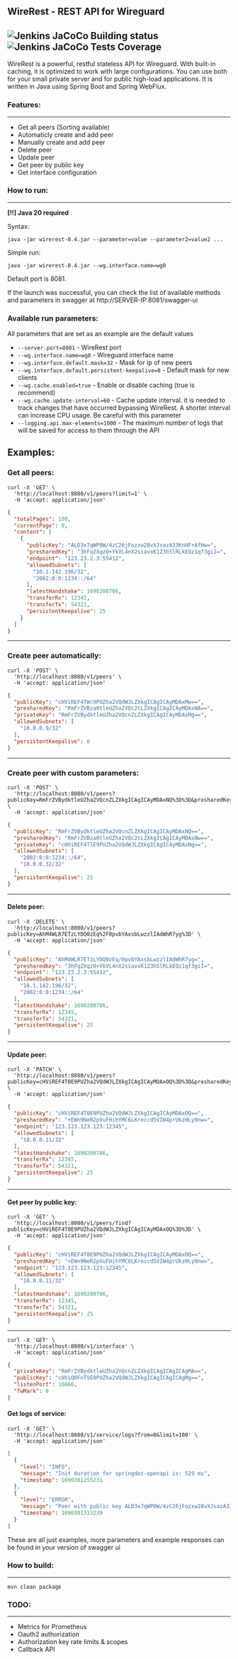 ## WireRest - REST API for Wireguard
![Jenkins JaCoCo Building status](https://img.shields.io/jenkins/build?jobUrl=http%3A%2F%2Fs2.fokidoki.su%2Fjob%2Fwg_controller_master&style=flat-square&t=1)
![Jenkins JaCoCo Tests Coverage](https://img.shields.io/jenkins/coverage/apiv4?jobUrl=http%3A%2F%2Fs2.fokidoki.su%2Fjob%2Fwg_controller_master&style=flat-square)
---
WireRest is a powerful, restful stateless API for Wireguard. With built-in caching, it is optimized to work with large configurations. You can use both for your small private server and for public high-load applications. It is written in Java using Spring Boot and Spring WebFlux.

### Features:

--- 

- Get all peers (Sorting available)
- Automaticly create and add peer
- Manually create and add peer
- Delete peer
- Update peer
- Get peer by public key
- Get interface configuration

### How to run:

---
**[!!] Java 20 required**

Syntax:
```shell
java -jar wirerest-0.4.jar --parameter=value --parameter2=value2 ...
```
Simple run:
```shell
java -jar wirerest-0.4.jar --wg.interface.name=wg0
```
Default port is 8081.

If the launch was successful, you can check the list of available methods and parameters in swagger at http://SERVER-IP:8081/swagger-ui


### Available run parameters:

All parameters that are set as an example are the default values 

* `--server.port=8081` - WireRest port
* `--wg.interface.name=wg0` - Wireguard interface name
* `--wg.interface.default.mask=32` - Mask for ip of new peers
* `--wg.interface.default.persistent-keepalive=0` - Default mask for new clients
* `--wg.cache.enabled=true` - Enable or disable caching (true is recommend)
* `--wg.cache.update-interval=60` - Cache update interval. it is needed to track changes that have occurred bypassing WireRest. A shorter interval can increase CPU usage. Be careful with this parameter
* `--logging.api.max-elements=1000` - The maximum number of logs that will be saved for access to them through the API



## Examples:

### Get all peers:
```shell
curl -X 'GET' \
  'http://localhost:8080/v1/peers?limit=1' \
  -H 'accept: application/json'
```
```json
{
  "totalPages": 100,
  "currentPage": 0,
  "content": [
    {
      "publicKey": "ALD3x7qWP0W/4zC26jFozxw28vXJsazA33KnHF+AfHw=",
      "presharedKey": "3hFqZXqzO+YkVL4nX2siavxK1Z3h5lRLkEQz1qf3giI=",
      "endpoint": "123.23.2.3:55412",
      "allowedSubnets": [
        "10.1.142.196/32",
        "2002:0:0:1234::/64"
      ],
      "latestHandshake": 1690200786,
      "transferRx": 12345,
      "transferTx": 54321,
      "persistentKeepalive": 25
    }
  ]
}
```
---
### Create peer automatically:
```shell
curl -X 'POST' \
  'http://localhost:8080/v1/peers' \
  -H 'accept: application/json'
```
```json
{
  "publicKey": "cHViREF4TWc9PUZha2VQdWJLZXkgICAgICAyMDAxMw==",
  "presharedKey": "RmFrZVBza0tleUZha2VQc2tLZXkgICAgICAyMDAxNA==",
  "privateKey": "RmFrZVBydktleUZha2VQcnZLZXkgICAgICAyMDAxMg==",
  "allowedSubnets": [
    "10.0.0.9/32"
  ],
  "persistentKeepalive": 0
}
```
---
### Create peer with custom parameters:
```shell
curl -X 'POST' \
  'http://localhost:8080/v1/peers?publicKey=RmFrZVBydktleUZha2VQcnZLZXkgICAgICAyMDAxNQ%3D%3D&presharedKey=RmFrZVBza0tleUZha2VQc2tLZXkgICAgICAyMDAxNw%3D%3D&privateKey=cHViREF4TlE9PUZha2VQdWJLZXkgICAgICAyMDAxNg%3D%3D&allowedIps=10.0.0.32%2F32&allowedIps=2002%3A0%3A0%3A1234%3A%3A%2F64&persistentKeepalive=25' \
  -H 'accept: application/json'
````
```json
{
  "publicKey": "RmFrZVBydktleUZha2VQcnZLZXkgICAgICAyMDAxNQ==",
  "presharedKey": "RmFrZVBza0tleUZha2VQc2tLZXkgICAgICAyMDAxNw==",
  "privateKey": "cHViREF4TlE9PUZha2VQdWJLZXkgICAgICAyMDAxNg==",
  "allowedSubnets": [
    "2002:0:0:1234::/64",
    "10.0.0.32/32"
  ],
  "persistentKeepalive": 25
}
```
---
#### Delete peer:
```shell
curl -X 'DELETE' \
  'http://localhost:8080/v1/peers?publicKey=AhM4WLR7ETzLYDQ0zEq%2F0pvbYAxsbLwzzlIAdWhR7yg%3D' \
  -H 'accept: application/json'
  ```
```json
{
  "publicKey": "AhM4WLR7ETzLYDQ0zEq/0pvbYAxsbLwzzlIAdWhR7yg=",
  "presharedKey": "3hFqZXqzO+YkVL4nX2siavxK1Z3h5lRLkEQz1qf3giI=",
  "endpoint": "123.23.2.3:55412",
  "allowedSubnets": [
    "10.1.142.196/32",
    "2002:0:0:1234::/64"
  ],
  "latestHandshake": 1690200786,
  "transferRx": 12345,
  "transferTx": 54321,
  "persistentKeepalive": 25
}
```
---
#### Update peer:
```shell
curl -X 'PATCH' \
  'http://localhost:8080/v1/peers?publicKey=cHViREF4T0E9PUZha2VQdWJLZXkgICAgICAyMDAxOQ%3D%3D&presharedKey=%2BEWn9NeR2pVuFHihYMC6LKreccd5VIW4prUkzHLy0nw%3D' \
  -H 'accept: application/json'
  ```
```json
{
  "publicKey": "cHViREF4T0E9PUZha2VQdWJLZXkgICAgICAyMDAxOQ==",
  "presharedKey": "+EWn9NeR2pVuFHihYMC6LKreccd5VIW4prUkzHLy0nw=",
  "endpoint": "123.123.123.123:12345",
  "allowedSubnets": [
    "10.0.0.11/32"
  ],
  "latestHandshake": 1690200786,
  "transferRx": 12345,
  "transferTx": 54321,
  "persistentKeepalive": 25
}
```
---
#### Get peer by public key:
```shell
curl -X 'GET' \
  'http://localhost:8080/v1/peers/find?publicKey=cHViREF4T0E9PUZha2VQdWJLZXkgICAgICAyMDAxOQ%3D%3D' \
  -H 'accept: application/json'
  ```
```json
{
  "publicKey": "cHViREF4T0E9PUZha2VQdWJLZXkgICAgICAyMDAxOQ==",
  "presharedKey": "+EWn9NeR2pVuFHihYMC6LKreccd5VIW4prUkzHLy0nw=",
  "endpoint": "123.123.123.123:12345",
  "allowedSubnets": [
    "10.0.0.11/32"
  ],
  "latestHandshake": 1690200786,
  "transferRx": 12345,
  "transferTx": 54321,
  "persistentKeepalive": 25
}
```
---
```shell
curl -X 'GET' \
  'http://localhost:8080/v1/interface' \
  -H 'accept: application/json'
```
```json
{
  "privateKey": "RmFrZVBydktleUZha2VQcnZLZXkgICAgICAgICAgMA==",
  "publicKey": "cHViQ0FnTVE9PUZha2VQdWJLZXkgICAgICAgICAgMg==",
  "listenPort": 16666,
  "fwMark": 0
}
```


#### Get logs of service:
```shell
curl -X 'GET' \
  'http://localhost:8080/v1/service/logs?from=0&limit=100' \
  -H 'accept: application/json'
  ````
```json
[
  {
    "level": "INFO",
    "message": "Init duration for springdoc-openapi is: 529 ms",
    "timestamp": 1690301255231
  },
  {
    "level": "ERROR",
    "message": "Peer with public key ALD3x7qWP0W/4zC26jFozxw28vXJsazA33KnHF+AfHw= not found",
    "timestamp": 1690301333239
  }
]
```

These are all just examples, more parameters and example responses can be found in your version of swagger ui


### How to build:

--- 

```shell
mvn clean package
```


### TODO:

___
- Metrics for Prometheus
- Oauth2 authorization
- Authorization key rate limits & scopes
- Callback API 
